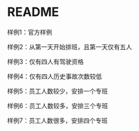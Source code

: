 # README

样例1：官方样例

样例2：从第一天开始排班，且第一天仅有五人

样例3：仅有四人有驾驶资格

样例4：仅有四人历史事故次数较低

样例5：员工人数较少，安排一个专班

样例6：员工人数较多，安排三个专班

样例7：员工人数很多，安排四个专班
